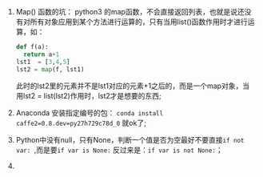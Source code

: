 1. Map() 函数的坑：
   python3 的map函数，不会直接返回列表，也就是说还没有对所有对象应用到某个方法进行运算的，只有当用list()函数作用时才进行运算，如： 

   ```python
   def f(a):
     return a+1      
   lst1  = [3,4,5]               
   lst2 = map(f, lst1)  
   ```

   此时的lst2里的元素并不是lst1对应的元素+1之后的，而是一个map对象，当用lst2 = list(lst2)作用时，lst2才是想要的东西;

2. Anaconda 安装指定编号的包：
   `conda install  caffe2=0.8.dev=py27h729c78d_0`
   就ok了;

3. Python中没有null，只有None，判断一个值是否为空最好不要直接`if not var: `,而是要`if var is None:`  反过来是：`if var is not None:`；

4. 